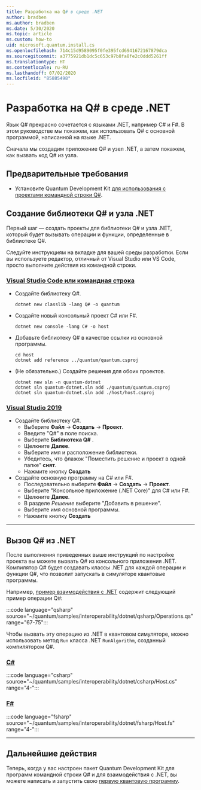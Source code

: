 ```yaml
---
title: Разработка на Q# в среде .NET
author: bradben
ms.author: bradben
ms.date: 5/30/2020
ms.topic: article
ms.custom: how-to
uid: microsoft.quantum.install.cs
ms.openlocfilehash: 714c15d9589095f0fe395fcd6941672167879dca
ms.sourcegitcommit: a3775921db1dc5c653c97b8fa8fe2c0ddd5261ff
ms.translationtype: HT
ms.contentlocale: ru-RU
ms.lasthandoff: 07/02/2020
ms.locfileid: "85885498"
---
```

# <a name="develop-with-q-and-net"></a>Разработка на Q# в среде .NET

Язык Q# прекрасно сочетается с языками .NET, например C# и F#.
В этом руководстве мы покажем, как использовать Q# с основной программой, написанной на языке .NET.

Сначала мы создадим приложение Q# и узел .NET, а затем покажем, как вызвать код Q# из узла.

## <a name="prerequisites"></a>Предварительные требования

- Установите Quantum Development Kit [для использования с проектами командной строки Q#](xref:microsoft.quantum.install.standalone).

## <a name="creating-a-q-library-and-a-net-host"></a>Создание библиотеки Q# и узла .NET

Первый шаг — создать проекты для библиотеки Q# и узла .NET, который будет вызывать операции и функции, определенные в библиотеке Q#.

Следуйте инструкциям на вкладке для вашей среды разработки.
Если вы используете редактор, отличный от Visual Studio или VS Code, просто выполните действия из командной строки.

### <a name="visual-studio-code-or-command-line"></a>[Visual Studio Code или командная строка](#tab/tabid-cmdline)

- Создайте библиотеку Q#.

  ```dotnetcli
  dotnet new classlib -lang Q# -o quantum
  ```

- Создайте новый консольный проект C# или F#.

  ```dotnetcli
  dotnet new console -lang C# -o host  
  ```

- Добавьте библиотеку Q# в качестве ссылки из основной программы.

  ```dotnetcli
  cd host
  dotnet add reference ../quantum/quantum.csproj
  ```

- (Не обязательно.) Создайте решения для обоих проектов.

  ```dotnetcli
  dotnet new sln -n quantum-dotnet
  dotnet sln quantum-dotnet.sln add ./quantum/quantum.csproj
  dotnet sln quantum-dotnet.sln add ./host/host.csproj
  ```

### <a name="visual-studio-2019"></a>[Visual Studio 2019](#tab/tabid-vs2019)

- Создайте библиотеку Q#.
  - Выберите **Файл** -> **Создать** -> **Проект**.
  - Введите "Q#" в поле поиска.
  - Выберите **Библиотека Q#** .
  - Щелкните **Далее**.
  - Выберите имя и расположение библиотеки.
  - Убедитесь, что флажок "Поместить решение и проект в одной папке" **снят**.
  - Нажмите кнопку **Создать**
- Создайте основную программу на C# или F#.
  - Последовательно выберите **Файл** → **Создать** → **Проект**.
  - Выберите "Консольное приложение (.NET Core)" для C# или F#.
  - Щелкните **Далее**.
  - В разделе *Решение* выберите "Добавить в решение".
  - Выберите имя основной программы.
  - Нажмите кнопку **Создать**

***

## <a name="calling-into-q-from-net"></a>Вызов Q# из .NET

После выполнения приведенных выше инструкций по настройке проекта вы можете вызвать Q# из консольного приложения .NET.
Компилятор Q# будет создавать классы .NET для каждой операции и функции Q#, что позволит запускать в симуляторе квантовые программы.

Например, [пример взаимодействия с .NET](https://github.com/microsoft/Quantum/tree/master/samples/interoperability/dotnet) содержит следующий пример операции Q#:

:::code language="qsharp" source="~/quantum/samples/interoperability/dotnet/qsharp/Operations.qs" range="67-75":::

Чтобы вызвать эту операцию из .NET в квантовом симуляторе, можно использовать метод `Run` класса .NET `RunAlgorithm`, созданный компилятором Q#.

### <a name="c"></a>[C#](#tab/tabid-csharp)

:::code language="csharp" source="~/quantum/samples/interoperability/dotnet/csharp/Host.cs" range="4-":::

### <a name="f"></a>[F#](#tab/tabid-fsharp)

:::code language="fsharp" source="~/quantum/samples/interoperability/dotnet/fsharp/Host.fs" range="4-":::

***
    
## <a name="next-steps"></a>Дальнейшие действия

Теперь, когда у вас настроен пакет Quantum Development Kit для программ командной строки Q# и для взаимодействия с .NET, вы можете написать и запустить свою [первую квантовую программу](xref:microsoft.quantum.quickstarts.qrng).
